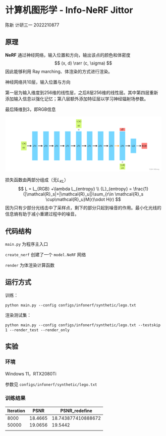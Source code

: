 # 计算机图形学 - Info-NeRF Jittor

陈新	计研三一	2022210877

## 原理

**NeRF** 通过神经网络，输入位置和方向，输出该点的颜色和体密度
$$
(x, d) \rarr (c, \sigma)
$$
因此能够利用 Ray marching、体渲染的方式进行渲染。



神经网络共10层，输入位置与方向

第一层为输入维度到256维的线性层，之后8层256维的线性层。其中第四层重新添加输入信息以强化记忆；第八层额外添加特征层以学习神经辐射场参数。

最后降维到3，即RGB信息

![nerf](pictures/nerf.png)



损失函数由两部分组成（无$L_{KL}$）
$$
L = L_{RGB} +\lambda L_{entropy} \\
{L}_{entropy} = \frac{1}{|\mathcal{R}_s|+|\mathcal{R}_u|}\sum_{r\in \mathcal{R}_s \cup\mathcal{R}_u}M(r)\odot H(r)
$$
因为只有少部分光线击中了采样点，剩下的部分只起到噪音的作用。最小化光线的信息熵有助于减小重建过程中的噪音。



## 代码结构

`main.py` 为程序主入口

`create_nerf` 创建了一个 `model.NeRF` 网络

`render` 为体渲染计算函数



## 运行方式

训练：

```
python main.py --config configs/infonerf/synthetic/lego.txt
```

渲染测试集：

```
python main.py --config configs/infonerf/synthetic/lego.txt --testskip 1 --render_test --render_only
```



## 实验

### 环境

Windows 11，RTX2080Ti

参数见 `configs/infonerf/synthetic/lego.txt`



### 训练结果

| Iteration | PSNR    | PSNR_redefine      |
| --------- | ------- | ------------------ |
| 8000      | 18.4665 | 18.743877410888672 |
| 50000     | 19.0656 | 19.5442            |
|           |         |                    |

